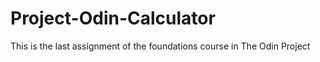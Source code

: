 # Project-Odin-Calculator
This is the last assignment of the foundations course in The Odin Project
